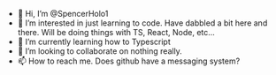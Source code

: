 - 👋 Hi, I’m @SpencerHolo1
- 👀 I’m interested in just learning to code. Have dabbled a bit here and there. Will be doing things with TS, React, Node, etc...
- 🌱 I’m currently learning how to Typescript
- 💞️ I’m looking to collaborate on nothing really.
- 📫 How to reach me. Does github have a messaging system?

<!---
SpencerHolo1/SpencerHolo1 is a ✨ special ✨ repository because its `README.md` (this file) appears on your GitHub profile.
You can click the Preview link to take a look at your changes.
--->
